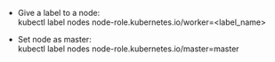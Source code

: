 - Give a label to a node: <br />
kubectl label nodes <node-name> node-role.kubernetes.io/worker=<label_name> <br />

- Set node as master: <br />
kubectl label nodes <node-name> node-role.kubernetes.io/master=master <br/>


